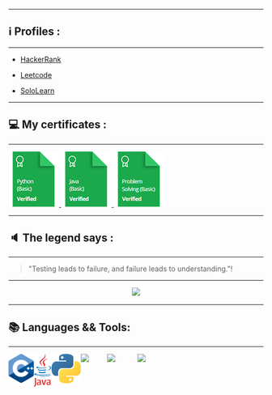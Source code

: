 
---

## :information_source: Profiles :

---

* [HackerRank](https://www.hackerrank.com/Alaamimi)

* [Leetcode](https://leetcode.com/Alaamimi/)

* [SoloLearn](https://www.sololearn.com/profile/21098635)

---

## :computer: My certificates :

---

<a href="https://github.com/Alaamimi/Certificates/blob/master/Ressources/Python%20Basic.png">
    <img src="badges/python_basic_skill.png" alt="Python (Basic) Certificate"/>
</a>

<a href="https://github.com/Alaamimi/Certificates/blob/master/Ressources/Java.png">
    <img src="badges/java_basic_skill.png" alt="Java (Basic) Certificate"/>
</a>

<a href="https://github.com/Alaamimi/Certificates/blob/master/Ressources/Problem%20Solving%20Basic.png">
    <img src="badges/problem_solving_basic_skill.png" alt="Problem Solving (Basic) Certificate"/>
</a>

---

## :speaker: The legend says :

---

> "Testing leads to failure, and failure leads to understanding."!

---

</p>
<p align="center">  
<img src="https://steamuserimages-a.akamaihd.net/ugc/2419998257285703812/AA29C335462FF165313CD8F167496E0C869028FA/" width="1200">
</p>

---

## 📚 Languages && Tools:

---

<img align="left" src="https://github.com/Alaamimi/Alaamimi/blob/main/Src/1200px-ISO_C%2B%2B_Logo.svg.png" width="50" />   
<img align="left" src="https://github.com/Alaamimi/Alaamimi/blob/main/Src/1200px-Java_Logo.svg.png" width="35" />   
<img align="left" src="https://github.com/Alaamimi/Alaamimi/blob/main/Src/768px-Python-logo-notext.svg.png" width="58" />
<img align="left" Src="https://seeklogo.com/images/C/c-programming-language-logo-9B32D017B1-seeklogo.com.png" width="52"/>
<img align="left" src="https://i.pinimg.com/originals/8c/b1/8c/8cb18c72082d13eb581cf6d452e8e266.png" width="60" />
<img align="left" src="https://bashlogo.com/img/symbol/jpg/full_colored_dark.jpg" width="55" />

